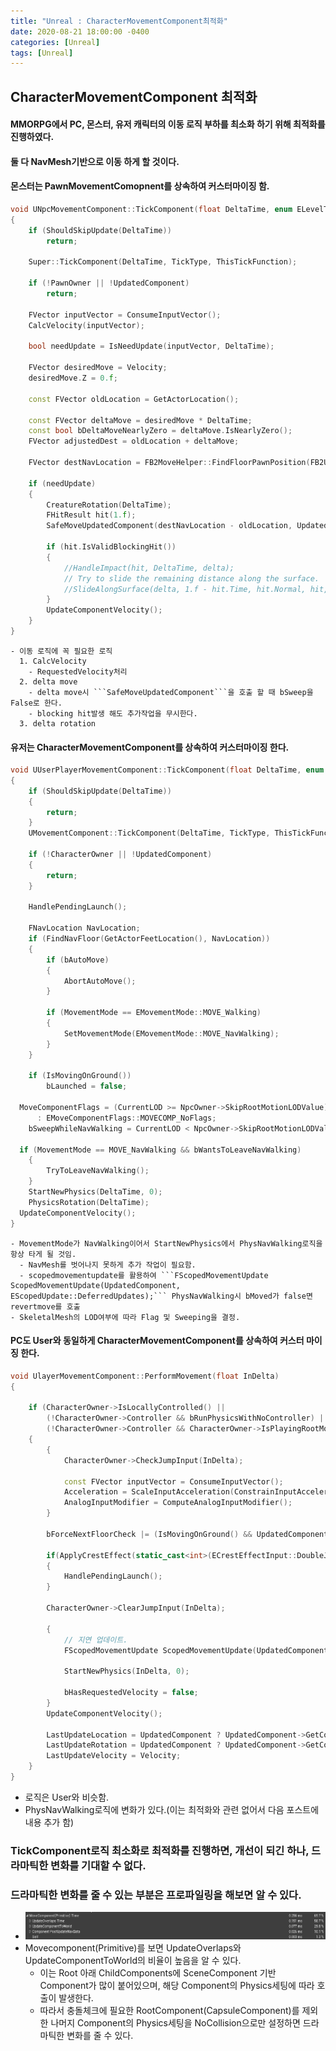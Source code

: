 ```yaml
---
title: "Unreal : CharacterMovementComponent최적화"
date: 2020-08-21 18:00:00 -0400
categories: [Unreal]
tags: [Unreal]
---
```


## CharacterMovementComponent 최적화
#### MMORPG에서 PC, 몬스터, 유저 캐릭터의 이동 로직 부하를 최소화 하기 위해 최적화를 진행하였다.
#### 둘 다 NavMesh기반으로 이동 하게 할 것이다.
#### 몬스터는 PawnMovementComopnent를 상속하여 커스터마이징 함.
  ```cpp
  void UNpcMovementComponent::TickComponent(float DeltaTime, enum ELevelTick TickType, FActorComponentTickFunction *ThisTickFunction)
  {
	  if (ShouldSkipUpdate(DeltaTime))
		  return;

	  Super::TickComponent(DeltaTime, TickType, ThisTickFunction);

	  if (!PawnOwner || !UpdatedComponent)
		  return;

	  FVector inputVector = ConsumeInputVector();
	  CalcVelocity(inputVector);

	  bool needUpdate = IsNeedUpdate(inputVector, DeltaTime);

	  FVector desiredMove = Velocity;
	  desiredMove.Z = 0.f;

	  const FVector oldLocation = GetActorLocation();

	  const FVector deltaMove = desiredMove * DeltaTime;
	  const bool bDeltaMoveNearlyZero = deltaMove.IsNearlyZero();
	  FVector adjustedDest = oldLocation + deltaMove;

	  FVector destNavLocation = FB2MoveHelper::FindFloorPawnPosition(FB2Util::GetWorld(), PawnOwner, adjustedDest);

	  if (needUpdate)
	  {
		  CreatureRotation(DeltaTime);
		  FHitResult hit(1.f);
		  SafeMoveUpdatedComponent(destNavLocation - oldLocation, UpdatedComponent->GetComponentQuat(), false, hit);

		  if (hit.IsValidBlockingHit())
		  {
			  //HandleImpact(hit, DeltaTime, delta);
			  // Try to slide the remaining distance along the surface.
			  //SlideAlongSurface(delta, 1.f - hit.Time, hit.Normal, hit, false);
		  }
		  UpdateComponentVelocity();
	  }
  }
  ```
    - 이동 로직에 꼭 필요한 로직
      1. CalcVelocity
        - RequestedVelocity처리
      2. delta move
        - delta move시 ```SafeMoveUpdatedComponent```을 호출 할 때 bSweep을 False로 한다.
        - blocking hit발생 해도 추가작업을 무시한다.
      3. delta rotation
#### 유저는 CharacterMovementComponent를 상속하여 커스터마이징 한다.
  ```cpp
  void UUserPlayerMovementComponent::TickComponent(float DeltaTime, enum ELevelTick TickType, FActorComponentTickFunction* ThisTickFunction)
  {
	  if (ShouldSkipUpdate(DeltaTime))
	  {
		  return;
	  }
	  UMovementComponent::TickComponent(DeltaTime, TickType, ThisTickFunction);

	  if (!CharacterOwner || !UpdatedComponent)
	  {
		  return;
	  }

	  HandlePendingLaunch();

	  FNavLocation NavLocation;
	  if (FindNavFloor(GetActorFeetLocation(), NavLocation))
	  {
		  if (bAutoMove)
		  {
			  AbortAutoMove();
		  }

		  if (MovementMode == EMovementMode::MOVE_Walking)
		  {
			  SetMovementMode(EMovementMode::MOVE_NavWalking);
		  }
	  }

	  if (IsMovingOnGround())
		  bLaunched = false;

    MoveComponentFlags = (CurrentLOD >= NpcOwner->SkipRootMotionLODValue) ? EMoveComponentFlags::MOVECOMP_SkipPhysicsMove | EMoveComponentFlags::MOVECOMP_IgnoreBases | EMoveComponentFlags::MOVECOMP_DisableBlockingOverlapDispatch
		: EMoveComponentFlags::MOVECOMP_NoFlags;
	  bSweepWhileNavWalking = CurrentLOD < NpcOwner->SkipRootMotionLODValue;

    if (MovementMode == MOVE_NavWalking && bWantsToLeaveNavWalking)
	  {
		  TryToLeaveNavWalking();
	  }
	  StartNewPhysics(DeltaTime, 0);
	  PhysicsRotation(DeltaTime);
    UpdateComponentVelocity();
  }
  ```
    - MovementMode가 NavWalking이어서 StartNewPhysics에서 PhysNavWalking로직을 항상 타게 될 것임.
      - NavMesh를 벗어나지 못하게 추가 작업이 필요함.
      - scopedmovementupdate를 활용하여 ```FScopedMovementUpdate ScopedMovementUpdate(UpdatedComponent, EScopedUpdate::DeferredUpdates);``` PhysNavWalking시 bMoved가 false면 revertmove를 호출
    - SkeletalMesh의 LOD여부에 따라 Flag 및 Sweeping을 결정.
#### PC도 User와 동일하게 CharacterMovementComponent를 상속하여 커스터 마이징 한다.
  ```cpp
  void UlayerMovementComponent::PerformMovement(float InDelta)
  {

	  if (CharacterOwner->IsLocallyControlled() ||
		  (!CharacterOwner->Controller && bRunPhysicsWithNoController) ||
		  (!CharacterOwner->Controller && CharacterOwner->IsPlayingRootMotion()))
	  {
		  {
			  CharacterOwner->CheckJumpInput(InDelta);

			  const FVector inputVector = ConsumeInputVector();
			  Acceleration = ScaleInputAcceleration(ConstrainInputAcceleration(inputVector));
			  AnalogInputModifier = ComputeAnalogInputModifier();
		  }

		  bForceNextFloorCheck |= (IsMovingOnGround() && UpdatedComponent->GetComponentLocation() != LastUpdateLocation);

		  if(ApplyCrestEffect(static_cast<int>(ECrestEffectInput::DoubleJump)))
		  {
			  HandlePendingLaunch();
		  }
		
		  CharacterOwner->ClearJumpInput(InDelta);

		  {
			  // 지연 업데이트.
			  FScopedMovementUpdate ScopedMovementUpdate(UpdatedComponent, EScopedUpdate::DeferredUpdates);

			  StartNewPhysics(InDelta, 0);

			  bHasRequestedVelocity = false;
		  }
		  UpdateComponentVelocity();

		  LastUpdateLocation = UpdatedComponent ? UpdatedComponent->GetComponentLocation() : FVector::ZeroVector;
		  LastUpdateRotation = UpdatedComponent ? UpdatedComponent->GetComponentQuat() : FQuat::Identity;
		  LastUpdateVelocity = Velocity;
	  }
  }
  ```
  - 로직은 User와 비슷함.
  - PhysNavWalking로직에 변화가 있다.(이는 최적화와 관련 없어서 다음 포스트에 내용 추가 함)
### TickComponent로직 최소화로 최적화를 진행하면, 개선이 되긴 하나, 드라마틱한 변화를 기대할 수 없다.
### 드라마틱한 변화를 줄 수 있는 부분은 프로파일링을 해보면 알 수 있다.
  - ![_](https://raw.githubusercontent.com/sunghwanpark/sunghwanpark.github.io/master/_data/movecomponent.png) 
  - Movecomponent(Primitive)를 보면 UpdateOverlaps와 UpdateComponentToWorld의 비율이 높음을 알 수 있다.
    - 이는 Root 아래 ChildComponents에 SceneComponent 기반 Component가 많이 붙어있으며, 해당 Component의 Physics세팅에 따라 호출이 발생한다.
    - 따라서 충돌체크에 필요한 RootComponent(CapsuleComponent)를 제외한 나머지 Component의 Physics세팅을 NoCollision으로만 설정하면 드라마틱한 변화를 줄 수 있다.